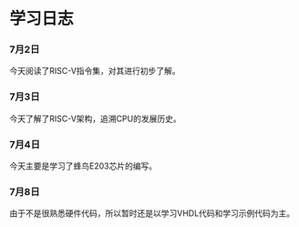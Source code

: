 # 学习日志 #
### 7月2日 ### 
今天阅读了RISC-V指令集，对其进行初步了解。
### 7月3日 ###
今天了解了RISC-V架构，追溯CPU的发展历史。
### 7月4日 ### 
今天主要是学习了蜂鸟E203芯片的编写。
### 7月8日 ###
由于不是很熟悉硬件代码，所以暂时还是以学习VHDL代码和学习示例代码为主。
